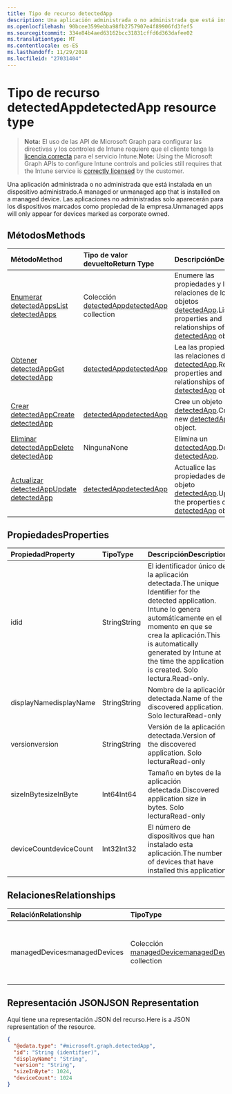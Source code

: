 ```yaml
---
title: Tipo de recurso detectedApp
description: Una aplicación administrada o no administrada que está instalada en un dispositivo administrado. Las aplicaciones no administradas solo aparecerán para los dispositivos marcados como propiedad de la empresa.
ms.openlocfilehash: 90bcee3599ebba98fb2757907e4f89906fd3fef5
ms.sourcegitcommit: 334e84b4aed63162bcc31831cffd6d363dafee02
ms.translationtype: MT
ms.contentlocale: es-ES
ms.lasthandoff: 11/29/2018
ms.locfileid: "27031404"
---
```

# <a name="detectedapp-resource-type"></a><span data-ttu-id="d289b-104">Tipo de recurso detectedApp</span><span class="sxs-lookup"><span data-stu-id="d289b-104">detectedApp resource type</span></span>

> <span data-ttu-id="d289b-105">**Nota:** El uso de las API de Microsoft Graph para configurar las directivas y los controles de Intune requiere que el cliente tenga la [licencia correcta](https://go.microsoft.com/fwlink/?linkid=839381) para el servicio Intune.</span><span class="sxs-lookup"><span data-stu-id="d289b-105">**Note:** Using the Microsoft Graph APIs to configure Intune controls and policies still requires that the Intune service is [correctly licensed](https://go.microsoft.com/fwlink/?linkid=839381) by the customer.</span></span>

<span data-ttu-id="d289b-106">Una aplicación administrada o no administrada que está instalada en un dispositivo administrado.</span><span class="sxs-lookup"><span data-stu-id="d289b-106">A managed or unmanaged app that is installed on a managed device.</span></span> <span data-ttu-id="d289b-107">Las aplicaciones no administradas solo aparecerán para los dispositivos marcados como propiedad de la empresa.</span><span class="sxs-lookup"><span data-stu-id="d289b-107">Unmanaged apps will only appear for devices marked as corporate owned.</span></span>
## <a name="methods"></a><span data-ttu-id="d289b-108">Métodos</span><span class="sxs-lookup"><span data-stu-id="d289b-108">Methods</span></span>
|<span data-ttu-id="d289b-109">Método</span><span class="sxs-lookup"><span data-stu-id="d289b-109">Method</span></span>|<span data-ttu-id="d289b-110">Tipo de valor devuelto</span><span class="sxs-lookup"><span data-stu-id="d289b-110">Return Type</span></span>|<span data-ttu-id="d289b-111">Descripción</span><span class="sxs-lookup"><span data-stu-id="d289b-111">Description</span></span>|
|:---|:---|:---|
|[<span data-ttu-id="d289b-112">Enumerar detectedApps</span><span class="sxs-lookup"><span data-stu-id="d289b-112">List detectedApps</span></span>](../api/intune-devices-detectedapp-list.md)|<span data-ttu-id="d289b-113">Colección [detectedApp](../resources/intune-devices-detectedapp.md)</span><span class="sxs-lookup"><span data-stu-id="d289b-113">[detectedApp](../resources/intune-devices-detectedapp.md) collection</span></span>|<span data-ttu-id="d289b-114">Enumere las propiedades y las relaciones de los objetos [detectedApp](../resources/intune-devices-detectedapp.md).</span><span class="sxs-lookup"><span data-stu-id="d289b-114">List properties and relationships of the [detectedApp](../resources/intune-devices-detectedapp.md) objects.</span></span>|
|[<span data-ttu-id="d289b-115">Obtener detectedApp</span><span class="sxs-lookup"><span data-stu-id="d289b-115">Get detectedApp</span></span>](../api/intune-devices-detectedapp-get.md)|[<span data-ttu-id="d289b-116">detectedApp</span><span class="sxs-lookup"><span data-stu-id="d289b-116">detectedApp</span></span>](../resources/intune-devices-detectedapp.md)|<span data-ttu-id="d289b-117">Lea las propiedades y las relaciones del objeto [detectedApp](../resources/intune-devices-detectedapp.md).</span><span class="sxs-lookup"><span data-stu-id="d289b-117">Read properties and relationships of the [detectedApp](../resources/intune-devices-detectedapp.md) object.</span></span>|
|[<span data-ttu-id="d289b-118">Crear detectedApp</span><span class="sxs-lookup"><span data-stu-id="d289b-118">Create detectedApp</span></span>](../api/intune-devices-detectedapp-create.md)|[<span data-ttu-id="d289b-119">detectedApp</span><span class="sxs-lookup"><span data-stu-id="d289b-119">detectedApp</span></span>](../resources/intune-devices-detectedapp.md)|<span data-ttu-id="d289b-120">Cree un objeto [detectedApp](../resources/intune-devices-detectedapp.md).</span><span class="sxs-lookup"><span data-stu-id="d289b-120">Create a new [detectedApp](../resources/intune-devices-detectedapp.md) object.</span></span>|
|[<span data-ttu-id="d289b-121">Eliminar detectedApp</span><span class="sxs-lookup"><span data-stu-id="d289b-121">Delete detectedApp</span></span>](../api/intune-devices-detectedapp-delete.md)|<span data-ttu-id="d289b-122">Ninguna</span><span class="sxs-lookup"><span data-stu-id="d289b-122">None</span></span>|<span data-ttu-id="d289b-123">Elimina un [detectedApp](../resources/intune-devices-detectedapp.md).</span><span class="sxs-lookup"><span data-stu-id="d289b-123">Deletes a [detectedApp](../resources/intune-devices-detectedapp.md).</span></span>|
|[<span data-ttu-id="d289b-124">Actualizar detectedApp</span><span class="sxs-lookup"><span data-stu-id="d289b-124">Update detectedApp</span></span>](../api/intune-devices-detectedapp-update.md)|[<span data-ttu-id="d289b-125">detectedApp</span><span class="sxs-lookup"><span data-stu-id="d289b-125">detectedApp</span></span>](../resources/intune-devices-detectedapp.md)|<span data-ttu-id="d289b-126">Actualice las propiedades de un objeto [detectedApp](../resources/intune-devices-detectedapp.md).</span><span class="sxs-lookup"><span data-stu-id="d289b-126">Update the properties of a [detectedApp](../resources/intune-devices-detectedapp.md) object.</span></span>|

## <a name="properties"></a><span data-ttu-id="d289b-127">Propiedades</span><span class="sxs-lookup"><span data-stu-id="d289b-127">Properties</span></span>
|<span data-ttu-id="d289b-128">Propiedad</span><span class="sxs-lookup"><span data-stu-id="d289b-128">Property</span></span>|<span data-ttu-id="d289b-129">Tipo</span><span class="sxs-lookup"><span data-stu-id="d289b-129">Type</span></span>|<span data-ttu-id="d289b-130">Descripción</span><span class="sxs-lookup"><span data-stu-id="d289b-130">Description</span></span>|
|:---|:---|:---|
|<span data-ttu-id="d289b-131">id</span><span class="sxs-lookup"><span data-stu-id="d289b-131">id</span></span>|<span data-ttu-id="d289b-132">String</span><span class="sxs-lookup"><span data-stu-id="d289b-132">String</span></span>|<span data-ttu-id="d289b-133">El identificador único de la aplicación detectada.</span><span class="sxs-lookup"><span data-stu-id="d289b-133">The unique Identifier for the detected application.</span></span> <span data-ttu-id="d289b-134">Intune lo genera automáticamente en el momento en que se crea la aplicación.</span><span class="sxs-lookup"><span data-stu-id="d289b-134">This is automatically generated by Intune at the time the application is created.</span></span> <span data-ttu-id="d289b-135">Solo lectura.</span><span class="sxs-lookup"><span data-stu-id="d289b-135">Read-only.</span></span>|
|<span data-ttu-id="d289b-136">displayName</span><span class="sxs-lookup"><span data-stu-id="d289b-136">displayName</span></span>|<span data-ttu-id="d289b-137">String</span><span class="sxs-lookup"><span data-stu-id="d289b-137">String</span></span>|<span data-ttu-id="d289b-138">Nombre de la aplicación detectada.</span><span class="sxs-lookup"><span data-stu-id="d289b-138">Name of the discovered application.</span></span> <span data-ttu-id="d289b-139">Solo lectura</span><span class="sxs-lookup"><span data-stu-id="d289b-139">Read-only</span></span>|
|<span data-ttu-id="d289b-140">version</span><span class="sxs-lookup"><span data-stu-id="d289b-140">version</span></span>|<span data-ttu-id="d289b-141">String</span><span class="sxs-lookup"><span data-stu-id="d289b-141">String</span></span>|<span data-ttu-id="d289b-142">Versión de la aplicación detectada.</span><span class="sxs-lookup"><span data-stu-id="d289b-142">Version of the discovered application.</span></span> <span data-ttu-id="d289b-143">Solo lectura</span><span class="sxs-lookup"><span data-stu-id="d289b-143">Read-only</span></span>|
|<span data-ttu-id="d289b-144">sizeInByte</span><span class="sxs-lookup"><span data-stu-id="d289b-144">sizeInByte</span></span>|<span data-ttu-id="d289b-145">Int64</span><span class="sxs-lookup"><span data-stu-id="d289b-145">Int64</span></span>|<span data-ttu-id="d289b-146">Tamaño en bytes de la aplicación detectada.</span><span class="sxs-lookup"><span data-stu-id="d289b-146">Discovered application size in bytes.</span></span> <span data-ttu-id="d289b-147">Solo lectura</span><span class="sxs-lookup"><span data-stu-id="d289b-147">Read-only</span></span>|
|<span data-ttu-id="d289b-148">deviceCount</span><span class="sxs-lookup"><span data-stu-id="d289b-148">deviceCount</span></span>|<span data-ttu-id="d289b-149">Int32</span><span class="sxs-lookup"><span data-stu-id="d289b-149">Int32</span></span>|<span data-ttu-id="d289b-150">El número de dispositivos que han instalado esta aplicación.</span><span class="sxs-lookup"><span data-stu-id="d289b-150">The number of devices that have installed this application</span></span>|

## <a name="relationships"></a><span data-ttu-id="d289b-151">Relaciones</span><span class="sxs-lookup"><span data-stu-id="d289b-151">Relationships</span></span>
|<span data-ttu-id="d289b-152">Relación</span><span class="sxs-lookup"><span data-stu-id="d289b-152">Relationship</span></span>|<span data-ttu-id="d289b-153">Tipo</span><span class="sxs-lookup"><span data-stu-id="d289b-153">Type</span></span>|<span data-ttu-id="d289b-154">Descripción</span><span class="sxs-lookup"><span data-stu-id="d289b-154">Description</span></span>|
|:---|:---|:---|
|<span data-ttu-id="d289b-155">managedDevices</span><span class="sxs-lookup"><span data-stu-id="d289b-155">managedDevices</span></span>|<span data-ttu-id="d289b-156">Colección [managedDevice](../resources/intune-devices-manageddevice.md)</span><span class="sxs-lookup"><span data-stu-id="d289b-156">[managedDevice](../resources/intune-devices-manageddevice.md) collection</span></span>|<span data-ttu-id="d289b-157">Los dispositivos que tienen instalada la aplicación detectada</span><span class="sxs-lookup"><span data-stu-id="d289b-157">The devices that have the discovered application installed</span></span>|

## <a name="json-representation"></a><span data-ttu-id="d289b-158">Representación JSON</span><span class="sxs-lookup"><span data-stu-id="d289b-158">JSON Representation</span></span>
<span data-ttu-id="d289b-159">Aquí tiene una representación JSON del recurso.</span><span class="sxs-lookup"><span data-stu-id="d289b-159">Here is a JSON representation of the resource.</span></span>
<!-- {
  "blockType": "resource",
  "keyProperty": "id",
  "@odata.type": "microsoft.graph.detectedApp"
}
-->
``` json
{
  "@odata.type": "#microsoft.graph.detectedApp",
  "id": "String (identifier)",
  "displayName": "String",
  "version": "String",
  "sizeInByte": 1024,
  "deviceCount": 1024
}
```




